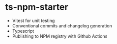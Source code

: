 # ts-npm-starter

- Vitest for unit testing
- Conventional commits and changelog generation
- Typescript
- Publishing to NPM registry with Github Actions
